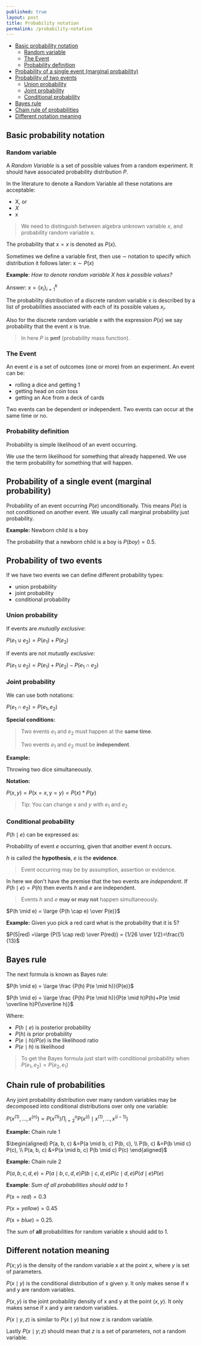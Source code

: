 ```yaml
---
published: true
layout: post
title: Probability notation
permalink: /probability-notation
---
```

- [Basic probability notation](#basic-probability-notation)
  - [Random variable](#random-variable)
  - [The Event](#the-event)
  - [Probability definition](#probability-definition)
- [Probability of a single event (marginal probability)](#probability-of-a-single-event-marginal-probability)
- [Probability of two events](#probability-of-two-events)
  - [Union probability](#union-probability)
  - [Joint probability](#joint-probability)
  - [Conditional probability](#conditional-probability)
- [Bayes rule](#bayes-rule)
- [Chain rule of probabilities](#chain-rule-of-probabilities)
- [Different notation meaning](#different-notation-meaning)

## Basic probability notation

### Random variable

A *Random Variable* is a set of possible values from a random experiment. It should have associated probability distribution $P$.

In the literature to denote a Random Variable all these notations are acceptable:

* $\mathrm X$, or
* $X$
* $\mathrm x$

> We need to distinguish between algebra unknown variable $x$, and probability random variable $\mathrm x$.

The probability that $\mathrm x = x$ is denoted as $P( x )$. 

Sometimes we deﬁne a variable ﬁrst, then use $\sim$ notation to
specify which distribution it follows later: $\mathrm x ∼ P(x)$


**Example**: _How to denote random variable $X$ has $k$ possible values?_

Answer:
$\mathrm x = \{x_i\}_{i=1}^k$


The probability distribution of a discrete random variable $\mathrm x$ is described by a list of probabilities associated with each of its possible values $x_i$. 

Also for the discrete random variable $\mathrm x$ with the expression $P(x)$ we say probability that the event $x$ is true.

> In here $P$ is **pmf** (probability mass function).


### The Event

An event $e$ is a set of outcomes (one or more) from an experiment. An event can be:

* rolling a dice and getting 1
* getting head on coin toss
* getting an Ace from a deck of cards

Two events can be dependent or independent.
Two events can occur at the same time or no.

### Probability definition

Probability is simple likelihood of an event occurring.

We use the term likelihood for something that already happened. We use the term probability for something that will happen.

## Probability of a single event (marginal probability)

Probability of an event occurring $P(e)$ unconditionally. This means $P(e)$ is not conditioned on another event. We usually call marginal probability just probability.

**Example:** Newborn child is a boy

The probability that a newborn child is a boy is $P(boy) = 0.5$.

## Probability of two events
If we have two events we can define different probability types:

* union probability
* joint probability
* conditional probability


### Union probability

If events are _mutually exclusive_:

$P( e_1 \cup e_2) =P(e_1) + P(e_2)$

If events are not _mutually exclusive_:

$P( e_1 \cup e_2) =P(e_1) + P(e_2) -  P(e_1 \cap e_2)$ 

### Joint probability

We can use both notations:

$P( e_1 \cap e_2) = P(e_1, e_2)$

**Special conditions:**

> Two events $e_1$ and $e_2$ must happen at the **same time**. 
> 
> Two events $e_1$ and $e_2$ must be **independent**.

**Example:** 

Throwing two dice simultaneously.

**Notation:**

$P(x, y) = P(\mathrm x=x, \mathrm y=y) = P(x)*P(y)$

> Tip: You can change $x$ and $y$ with $e_1$ and $e_2$


### Conditional probability

$P(h \mid e)$ can be expressed as:

Probability of event $e$ occurring, given that another event $h$ occurs.

$h$ is called the **hypothesis**, $e$ is the **evidence**.

> Event occurring may be by assumption, assertion or evidence.

In here we don't have the premise that the two events are _independent_. If $P(h \mid e) = P(h)$ then events $h$ and $e$ are independent.

> Events $h$ and $e$ **may or may not** happen simultaneously.

 $P(h \mid e) = \large {P(h \cap e) \over P(e)}$

**Example:** Given yuo pick a red card what is the probability that it is 5?

$P(5|red) =\large {P(5 \cap red) \over P(red)} = {1/26 \over 1/2}=\frac{1}{13}$ 

## Bayes rule
The next formula is known as Bayes rule:

$P(h \mid e) = \large \frac {P(h) P(e \mid h)}{P(e)}$

$P(h \mid e) = \large \frac {P(h) P(e \mid h)}{P(e \mid h)P(h)+P(e \mid \overline h)P(\overline h)}$

Where:

* $P(h \mid e)$ is posterior probability
* $P(h )$ is prior probability
* $P(e \mid h) / P(e)$ is the likelihood ratio
* $P(e \mid h)$ is likelihood

> To get the Bayes formula just start with  conditional probability when $P(e_1, e_2) = P(e_2, e_1)$


## Chain rule of probabilities

Any joint probability distribution over many random variables may be decomposed
into conditional distributions over only one variable:

$P\left(x^{(1)}, \ldots, x^{(n)}\right)=P\left(x^{(1)}\right) \Pi_{i=2}^{n} P\left(x^{(i)} \mid x^{(1)}, \ldots, x^{(i-1)}\right)$

**Example:** Chain rule 1

$\begin{aligned} P(a, b, c) &=P(a \mid b, c) P(b, c), \\ P(b, c) &=P(b \mid c) P(c), \\ P(a, b, c) &=P(a \mid b, c) P(b \mid c) P(c) \end{aligned}$

**Example:** Chain rule 2

$P(a, b, c, d, e)=P(a \mid b,c,d,e) P(b \mid c,d,e) P(c \mid d, e) P(d \mid e) P(e)$



**Example**: _Sum of all probabilities should add to 1_

$P(\mathrm x=red) = 0.3$

$P(\mathrm x=yellow) = 0.45$

$P(\mathrm x=blue) = 0.25$.

The sum of **all** probabilities for random variable $\mathrm x$ should add to 1.

## Different notation meaning

$P(x; y)$ is the density of the random variable $\mathrm x$ at the point $x$, where $y$ is set of parameters. 


$P(x \mid y)$ is the conditional distribution of $\mathrm x$ given $\mathrm y$. It only makes sense if $\mathrm x$ and $\mathrm y$ are random variables.


$P(x,y)$ is the joint probability density of $\mathrm x$ and $\mathrm y$ at the point $(x,y)$. It only makes sense if $\mathrm x$ and $\mathrm y$ are random variables. 

$P(x\mid y,z)$ is similar to $P(x\mid y)$ but now $\mathrm z$ is random variable.

Lastly $P(x\mid y;z)$ should mean that $z$ is a set of parameters, not a random variable.

